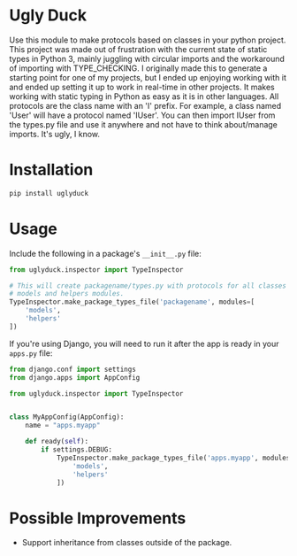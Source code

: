 # Ugly Duck

Use this module to make protocols based on classes in your python project. This
project was made out of frustration with the current state of static types in
Python 3, mainly juggling with circular imports and the workaround of importing
with TYPE_CHECKING. I originally made this to generate a starting point for one
of my projects, but I ended up enjoying working with it and ended up setting it
up to work in real-time in other projects. It makes working with static typing 
in Python as easy as it is in other languages. All protocols are the class name
with an 'I' prefix. For example, a class named 'User' will have a protocol
named 'IUser'. You can then import IUser from the types.py file and use it
anywhere and not have to think about/manage imports. It's ugly, I know.

# Installation

```bash
pip install uglyduck
```

# Usage

Include the following in a package's `__init__.py` file:

```python
from uglyduck.inspector import TypeInspector

# This will create packagename/types.py with protocols for all classes in the
# models and helpers modules.
TypeInspector.make_package_types_file('packagename', modules=[
    'models',
    'helpers'
])
```

If you're using Django, you will need to run it after the app is ready in your
`apps.py` file:

```python
from django.conf import settings
from django.apps import AppConfig

from uglyduck.inspector import TypeInspector


class MyAppConfig(AppConfig):
    name = "apps.myapp"

    def ready(self):
        if settings.DEBUG:
            TypeInspector.make_package_types_file('apps.myapp', modules=[
                'models',
                'helpers'
            ])
```

# Possible Improvements

- Support inheritance from classes outside of the package.
